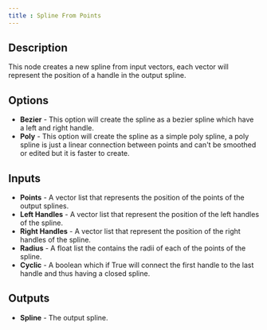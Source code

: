 ```yaml
---
title : Spline From Points
---
```


## Description

This node creates a new spline from input vectors, each vector will
represent the position of a handle in the output spline.

## Options

- **Bezier** - This option will create the spline as a bezier spline
    which have a left and right handle.
- **Poly** - This option will create the spline as a simple poly
    spline, a poly spline is just a linear connection between points and
    can't be smoothed or edited but it is faster to create.

## Inputs

- **Points** - A vector list that represents the position of the
    points of the output splines.
- **Left Handles** - A vector list that represent the position of the
    left handles of the spline.
- **Right Handles** - A vector list that represent the position of the
    right handles of the spline.
- **Radius** - A float list the contains the radii of each of the
    points of the spline.
- **Cyclic** - A boolean which if True will connect the first handle
    to the last handle and thus having a closed spline.

## Outputs

- **Spline** - The output spline.
